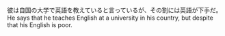 <tr><td>彼は自国の大学で英語を教えていると言っているが、その割には英語が下手だ。<td><tr><tr><td>He says that he teaches English at a university in his country, but despite that his English is poor.<td><tr></table>

